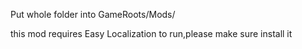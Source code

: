 Put whole folder into GameRoots/Mods/

this mod requires Easy Localization to run,please make sure install it
